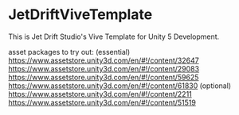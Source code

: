 # JetDriftViveTemplate
This is Jet Drift Studio's Vive Template for Unity 5 Development. 

asset packages to try out:
(essential)
https://www.assetstore.unity3d.com/en/#!/content/32647
https://www.assetstore.unity3d.com/en/#!/content/29083
https://www.assetstore.unity3d.com/en/#!/content/59625
https://www.assetstore.unity3d.com/en/#!/content/61830
(optional)
https://www.assetstore.unity3d.com/en/#!/content/2211
https://www.assetstore.unity3d.com/en/#!/content/51519
